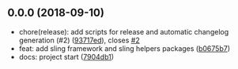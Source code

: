 <a name="0.0.0"></a>
## 0.0.0 (2018-09-10)

* chore(release): add scripts for release and automatic changelog generation (#2) ([93717ed](https://github.com/stone-payments/sling-framework/commit/93717ed)), closes [#2](https://github.com/stone-payments/sling-framework/issues/2)
* feat: add sling framework and sling helpers packages ([b0675b7](https://github.com/stone-payments/sling-framework/commit/b0675b7))
* docs: project start ([7904db1](https://github.com/stone-payments/sling-framework/commit/7904db1))



